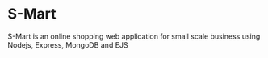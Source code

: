 # S-Mart
S-Mart is an online shopping web application for small scale business using Nodejs, Express, MongoDB and EJS 
